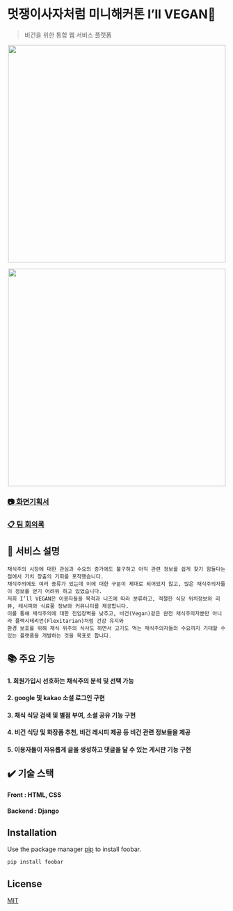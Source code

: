 # 멋쟁이사자처럼 미니해커톤 I’ll VEGAN🥗

> 비건을 위한 통합 웹 서비스 플랫폼

<p align="center"><img src="https://user-images.githubusercontent.com/60457112/99774755-92319380-2b51-11eb-8aee-8a0d3e51a56d.png" width="500px"/></p>
<p align="center"><img src="https://user-images.githubusercontent.com/60457112/99774767-952c8400-2b51-11eb-8e26-00e40f89f6e7.png" width="500px"/></p>

### [📷 화면기획서](https://docs.google.com/document/d/1mkqI7aCQx13PNN2kWhbGz3nv6JC-981JZwqimzR3byE/edit)
### [📋 팀 회의록](https://docs.google.com/document/d/1GNcKvoggR6rB3anN0DjmuASfJxnLRIMeCaIC2mQmEzk/edit)

## 📖 서비스 설명
```
채식주의 시장에 대한 관심과 수요의 증가에도 불구하고 아직 관련 정보를 쉽게 찾기 힘들다는 점에서 가치 창출의 기회를 포착했습니다. 
채식주의에도 여러 종류가 있는데 이에 대한 구분이 제대로 되어있지 않고, 많은 채식주의자들이 정보를 얻기 어려워 하고 있었습니다.
저희 I’ll VEGAN은 이용자들을 목적과 니즈에 따라 분류하고, 적절한 식당 위치정보와 리뷰, 레시피와 식료품 정보와 커뮤니티를 제공합니다. 
이를 통해 채식주의에 대한 진입장벽을 낮추고, 비건(Vegan)같은 완전 채식주의자뿐만 아니라 플렉시테리언(Flexitarian)처럼 건강 유지와 
환경 보호를 위해 채식 위주의 식사도 하면서 고기도 먹는 채식주의자들의 수요까지 기대할 수 있는 플랫폼을 개발하는 것을 목표로 합니다. 
```

## 📚 주요 기능
#### 1. 회원가입시 선호하는 채식주의 분석 및 선택 가능
#### 2. google 및 kakao 소셜 로그인 구현
#### 3. 채식 식당 검색 및 별점 부여, 소셜 공유 기능 구현
#### 4. 비건 식당 및 화장품 추천, 비건 레시피 제공 등 비건 관련 정보들을 제공
#### 5. 이용자들이 자유롭게 글을 생성하고 댓글을 달 수 있는 게시판 기능 구현

## ✔️ 기술 스택
#### Front : HTML, CSS
#### Backend : Django

## Installation

Use the package manager [pip](https://pip.pypa.io/en/stable/) to install foobar.

```bash
pip install foobar
```


## License
[MIT](https://choosealicense.com/licenses/mit/)
